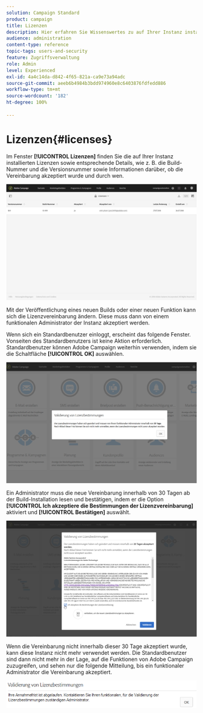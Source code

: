 ```yaml
---
solution: Campaign Standard
product: campaign
title: Lizenzen
description: Hier erfahren Sie Wissenswertes zu auf Ihrer Instanz installierten Lizenzen.
audience: administration
content-type: reference
topic-tags: users-and-security
feature: Zugriffsverwaltung
role: Admin
level: Experienced
exl-id: 4a4c14da-d842-4f65-821a-ca9e73a94adc
source-git-commit: aeeb6b4984b3bdd974960e8c6403876fdfedd886
workflow-type: tm+mt
source-wordcount: '182'
ht-degree: 100%

---
```


# Lizenzen{#licenses}

Im Fenster **[!UICONTROL Lizenzen]** finden Sie die auf Ihrer Instanz installierten Lizenzen sowie entsprechende Details, wie z. B. die Build-Nummer und die Versionsnummer sowie Informationen darüber, ob die Vereinbarung akzeptiert wurde und durch wen.

![](assets/license_1.png)

Mit der Veröffentlichung eines neuen Builds oder einer neuen Funktion kann sich die Lizenzvereinbarung ändern. Diese muss dann von einem funktionalen Administrator der Instanz akzeptiert werden.

Wenn sich ein Standardbenutzer einloggt, erscheint das folgende Fenster. Vonseiten des Standardbenutzers ist keine Aktion erforderlich. Standardbenutzer können Adobe Campaign weiterhin verwenden, indem sie die Schaltfläche **[!UICONTROL OK]** auswählen.

![](assets/license_2.png)

Ein Administrator muss die neue Vereinbarung innerhalb von 30 Tagen ab der Build-Installation lesen und bestätigen, indem er die Option **[!UICONTROL Ich akzeptiere die Bestimmungen der Lizenzvereinbarung]** aktiviert und **[!UICONTROL Bestätigen]** auswählt.

![](assets/license_3.png)

Wenn die Vereinbarung nicht innerhalb dieser 30 Tage akzeptiert wurde, kann diese Instanz nicht mehr verwendet werden. Die Standardbenutzer sind dann nicht mehr in der Lage, auf die Funktionen von Adobe Campaign zuzugreifen, und sehen nur die folgende Mitteilung, bis ein funktionaler Administrator die Vereinbarung akzeptiert.

![](assets/license_4.png)
